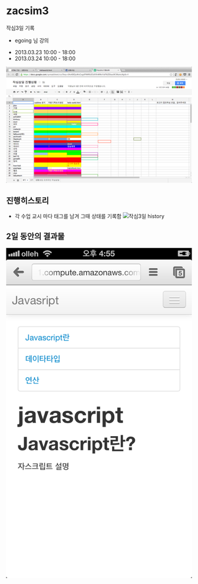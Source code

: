 zacsim3
=======

작심3일 기록

* egoing 님 강의

-  2013.03.23 10:00 - 18:00
-  2013.03.24 10:00 - 18:00

![작심3일 시작](./images/start.png "공동공부")

## 진행히스토리
-  각 수업 교시 마다 태그를 남겨 그때 상태를 기록함
![작심3일 history](./images/histor_log.png "공동공부")


## 2일 동안의 결과물
![작심3일 결과](./images/complete_mobiles.png "공동공부")